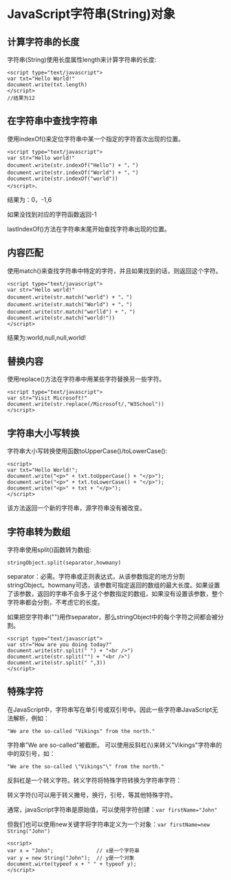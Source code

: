 # JavaScript字符串(String)对象 #
## 计算字符串的长度 ##
字符串(String)使用长度属性length来计算字符串的长度:

	<script type="text/javascript">
	var txt="Hello World!"
	document.write(txt.length)
	</script>
	//结果为12
## 在字符串中查找字符串 ##
使用indexOf()来定位字符串中某一个指定的字符首次出现的位置。

	<script type="text/javascript">
	var str="Hello world!"
	document.write(str.indexOf("Hello") + "，")
	document.write(str.indexOf("World") + "，")
	document.write(str.indexOf("world"))	
	</script>、
结果为：0，-1,6

如果没找到对应的字符函数返回-1

lastIndexOf()方法在字符串末尾开始查找字符串出现的位置。
## 内容匹配 ##
使用match()来查找字符串中特定的字符，并且如果找到的话，则返回这个字符。
	
	<script type="text/javascript">
	var str="Hello world!"
	document.write(str.match("world") + "，")
	document.write(str.match("World") + "，")
	document.write(str.match("worlld") + "，")
	document.write(str.match("world!"))
	</script>
结果为:world,null,null,world!
## 替换内容 ##
使用replace()方法在字符串中用某些字符替换另一些字符。

	<script type="text/javascript">
	var str="Visit Microsoft!"
	document.write(str.replace(/Microsoft/,"W3School"))
	</script>
## 字符串大小写转换 ##
字符串大小写转换使用函数toUpperCase()/toLowerCase():

	<script>
	var txt="Hello World!";
	document.write("<p>" + txt.toUpperCase() + "</p>");
	document.write("<p>" + txt.toLowerCase() + "</p>");
	document.write("<p>" + txt + "</p>");
	</script>
该方法返回一个新的字符串，源字符串没有被改变。

## 字符串转为数组 ##
字符串使用split()函数转为数组:

	stringObject.split(separator,howmany)
separator：必需。字符串或正则表达式，从该参数指定的地方分割stringObject。howmany可选，该参数可指定返回的数组的最大长度。如果设置了该参数，返回的字串不会多于这个参数指定的数组，如果没有设置该参数，整个字符串都会分割，不考虑它的长度。

如果把空字符串("")用作separator，那么stringObject中的每个字符之间都会被分割。

	<script type="text/javascript">
	var str="How are you doing today?"
	document.write(str.split(" ") + "<br />")
	document.write(str.split("") + "<br />")
	document.write(str.split(" ",3))
	</script> 

## 特殊字符 ##
在JavaScript中，字符串写在单引号或双引号中。因此一些字符串JavaScript无法解析，例如：
		
	"We are the so-called "Vikings" from the north."
字符串"We are so-called"被截断。
可以使用反斜杠(\\)来转义"Vikings"字符串的中的双引号，如：
	
	"We are the so-called \"Vikings"\" from the north."
反斜杠是一个转义字符。转义字符将特殊字符转换为字符串字符：

转义字符(\\)可以用于转义撇号，换行，引号，等其他特殊字符。

通常，javaScript字符串是原始值，可以使用字符创建：`var firstName="John"`

但我们也可以使用new关键字将字符串定义为一个对象：`var firstName=new String("John")`

	<script>
	var x = "John";              // x是一个字符串
	var y = new String("John");  // y是一个对象
	document.wirte(typeof x + " " + typeof y);
	</script>

